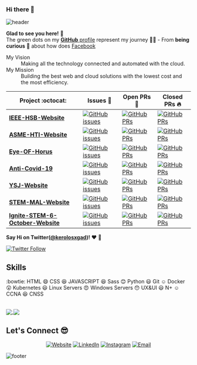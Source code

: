 ### Hi there 👋

<!--
**drymak/drymak** is a ✨ _special_ ✨ repository because its `README.md` (this file) appears on your GitHub profile.

Here are some ideas to get you started:

- 🔭 I’m currently working on ...
- 🌱 I’m currently learning ...
- 👯 I’m looking to collaborate on ...
- 🤔 I’m looking for help with ...
- 💬 Ask me about ...
- 📫 How to reach me: ...
- 😄 Pronouns: ...
- ⚡ Fun fact: ...
-->
![header](https://capsule-render.vercel.app/api?type=wave&color=gradient&height=280&section=header&text=Hi%20there%20👋&fontSize=90)


**Glad to see you here!** :star_struck: <br> The green dots on my [**GitHub** profile](https://github.com/drymak?tab=repositories) represent my journey :running_man: - From **being curious** :thinking: about how does [Facebook](https://www.facebook.com/kerolos3kamal/) 

<dl>
  <dt>My Vision </dt>
  <dd>Making all the technology connected and automated with the cloud.</dd>

  <dt>My Mission</dt>
  <dd>Building the best web and cloud solutions with the lowest cost and the most efficiency.</dd>
</dl>

|      Project :octocat:   |     Issues :bug:   | Open PRs :bell:  | Closed PRs :fire:  |
|-------------|-------------------|---|---|
| [**IEEE-HSB-Website**](https://github.com/ieeehelwanstudentbranch/IEEEHSB_main_site) | [![GitHub issues](https://img.shields.io/github/issues/ieeehelwanstudentbranch/IEEEHSB_main_site?color=green&logo=github&style=flat)](https://github.com/ieeehelwanstudentbranch/IEEEHSB_main_site/issues) | [![GitHub PRs](https://img.shields.io/github/issues-pr/ieeehelwanstudentbranch/IEEEHSB_main_site?style=flat&logo=github)](https://github.com/ieeehelwanstudentbranch/IEEEHSB_main_site/pulls)  | [![GitHub PRs](https://img.shields.io/github/issues-pr-closed/ieeehelwanstudentbranch/IEEEHSB_main_site?style=flat&color=critical&logo=github)](https://github.com/ieeehelwanstudentbranch/IEEEHSB_main_site/pulls?q=is%3Apr+is%3Aclosed)  |
| [**ASME-HTI-Website**](https://github.com/drymak/ASME-HTI-Website) | [![GitHub issues](https://img.shields.io/github/issues/drymak/ASME-HTI-Website?color=green&logo=github&style=flat)](https://github.com/drymak/ASME-HTI-Website/issues) | [![GitHub PRs](https://img.shields.io/github/issues-pr/drymak/ASME-HTI-Website?style=flat&logo=github)](https://github.com/drymak/ASME-HTI-Website/pulls)  | [![GitHub PRs](https://img.shields.io/github/issues-pr-closed/drymak/ASME-HTI-Website?style=flat&color=critical&logo=github)](https://github.com/drymak/ASME-HTI-Website/pulls?q=is%3Apr+is%3Aclosed)   |
| [**Eye-OF-Horus**](https://github.com/drymak/Eye-OF-Horus) | [![GitHub issues](https://img.shields.io/github/issues/drymak/Eye-OF-Horus?color=green&logo=github&style=flat)](https://github.com/drymak/Eye-OF-Horus/issues) | [![GitHub PRs](https://img.shields.io/github/issues-pr/drymak/Eye-OF-Horus?style=flat&logo=github)](https://github.com/drymak/Eye-OF-Horus/pulls)  | [![GitHub PRs](https://img.shields.io/github/issues-pr-closed/drymak/Eye-OF-Horus?style=flat&color=critical&logo=github)](https://github.com/drymak/Eye-OF-Horus/pulls?q=is%3Apr+is%3Aclosed)   |
| [**Anti-Covid-19**](https://github.com/drymak/anti-covid19) | [![GitHub issues](https://img.shields.io/github/issues/drymak/anti-covid19?color=green&logo=github&style=flat)](https://github.com/drymak/anti-covid19/issues) | [![GitHub PRs](https://img.shields.io/github/issues-pr/drymak/anti-covid19?style=flat&logo=github)](https://github.com/drymak/anti-covid19/pulls)  | [![GitHub PRs](https://img.shields.io/github/issues-pr-closed/drymak/anti-covid19?style=flat&color=critical&logo=github)](https://github.com/drymak/anti-covid19/pulls?q=is%3Apr+is%3Aclosed)   |
| [**YSJ-Website**](https://github.com/drymak/YSJ) | [![GitHub issues](https://img.shields.io/github/issues/drymak/YSJ?color=green&logo=github&style=flat)](https://github.com/drymak/YSJ/issues) | [![GitHub PRs](https://img.shields.io/github/issues-pr/drymak/YSJ?style=flat&logo=github)](https://github.com/drymak/YSJ/pulls)  | [![GitHub PRs](https://img.shields.io/github/issues-pr-closed/drymak/YSJ?style=flat&color=critical&logo=github)](https://github.com/drymak/YSJ/pulls?q=is%3Apr+is%3Aclosed)   |
| [**STEM-MAL-Website**](https://github.com/drymak/STEM-MAL) | [![GitHub issues](https://img.shields.io/github/issues/drymak/STEM-MAL?color=green&logo=github&style=flat)](https://github.com/drymak/STEM-MAL/issues) | [![GitHub PRs](https://img.shields.io/github/issues-pr/drymak/STEM-MAL?style=flat&logo=github)](https://github.com/drymak/STEM-MAL/pulls)  | [![GitHub PRs](https://img.shields.io/github/issues-pr-closed/drymak/STEM-MAL?style=flat&color=critical&logo=github)](https://github.com/drymak/STEM-MAL/pulls?q=is%3Apr+is%3Aclosed)   |
| [**Ignite-STEM-6-October-Website**](https://github.com/drymak/ignite6oct) | [![GitHub issues](https://img.shields.io/github/issues/drymak/ignite6oct?color=green&logo=github&style=flat)](https://github.com/drymak/ignite6oct/issues) | [![GitHub PRs](https://img.shields.io/github/issues-pr/drymak/ignite6oct?style=flat&logo=github)](https://github.com/drymak/ignite6oct/pulls)  | [![GitHub PRs](https://img.shields.io/github/issues-pr-closed/drymak/ignite6oct?style=flat&color=critical&logo=github)](https://github.com/drymak/ignite6oct/pulls?q=is%3Apr+is%3Aclosed)   |


**Say Hi on Twitter([@kerolosxgad](https://twitter.com/kerolosxgad))!** :heart: 💬

[![Twitter Follow](https://img.shields.io/twitter/follow/kerolosxgad?style=social)](https://twitter.com/kerolosxgad)
<!--
**pavlyhalim/pavlyhalim** is a ✨ _special_ ✨ repository because its `README.md` (this file) appears on your GitHub profile.
Here are some ideas to get you started:
- 🔭 I’m currently working on AI Project:heart:
- 🌱 I’m currently learning Computer vision
- 👯 I’m looking to collaborate with My Friends
- 🤔 I’m looking for help on finding a jop
- 💬 Ask me about Skills
- 📫 How to reach me: Facebook
- 😄 Pronouns: he/his/him
- ⚡ Fun fact: Almost any powered with electricity needs to be coded. Can you imagine?!
-->

## Skills
:bowtie: HTML
:smile: CSS
:satisfied: JAVASCRIPT
:laughing: Sass
:blush: Python
:smiley: Git
:relaxed: Docker
:astonished: Kubernetes
:smiley: Linux Servers
:heart_eyes: Windows Servers
:hushed: UX&UI
:smiley: N+
:relaxed: CCNA
:satisfied: CNSS



<br/>
<a href="https://github.com/drymak">
  <img align="center" src="https://github-readme-stats.vercel.app/api?username=drymak&theme=dracula&show_icons=true" />
  <img align="center" src="https://github-readme-stats.vercel.app/api/top-langs/?username=drymak&theme=dracula" />
</a>

<br/>

## Let's Connect :sunglasses:
<p align="center">
<a href="https://www.codexeg.net/"><img alt="Website" src="https://img.shields.io/badge/Website-www.drymak.me-blue?style=flat-square&logo=google-chrome"></a>
<a href="https://www.linkedin.com/in/kerolosxgad/"><img alt="LinkedIn" src="https://img.shields.io/badge/LinkedIn-Kerolos%20Gad-blue?style=flat-square&logo=linkedin"></a>
<a href="https://www.instagram.com/kerolosxgad/"><img alt="Instagram" src="https://img.shields.io/badge/Instagram-Kerolos%20Kamal%20Kamel-blue?style=flat-square&logo=instagram"></a>
<a href="mailto:kerolos.gad@codexeg.net"><img alt="Email" src="https://img.shields.io/badge/Email-kerolos.gad@codexeg.net-blue?style=flat-square&logo=gmail"></a>
</p>

![footer](https://capsule-render.vercel.app/api?type=wave&color=gradient&height=150&section=footer)

